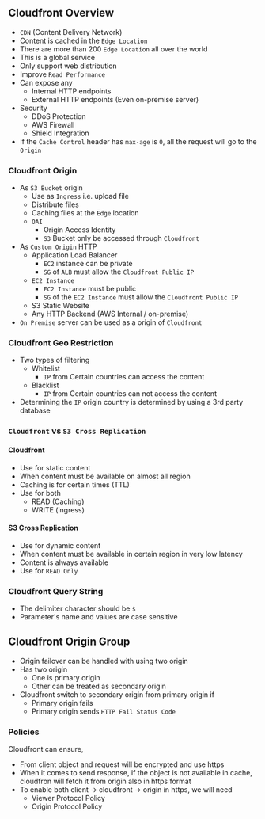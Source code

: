 ## Cloudfront Overview

- `CDN` (Content Delivery Network)
- Content is cached in the `Edge Location`
- There are more than 200 `Edge Location` all over the world
- This is a global service
- Only support web distribution
- Improve `Read Performance`
- Can expose any
  - Internal HTTP endpoints
  - External HTTP endpoints (Even on-premise server)
- Security
  - DDoS Protection
  - AWS Firewall
  - Shield Integration
- If the `Cache Control` header has `max-age` is `0`, all the request will go to the `Origin`

### Cloudfront Origin

- As `S3 Bucket` origin
  - Use as `Ingress` i.e. upload file
  - Distribute files
  - Caching files at the `Edge` location
  - `OAI`
    - Origin Access Identity
    - `S3` Bucket only be accessed through `Cloudfront`
- As `Custom Origin` HTTP
  - Application Load Balancer
    - `EC2` instance can be private
    - `SG` of `ALB` must allow the `Cloudfront Public IP`
  - `EC2 Instance`
    - `EC2 Instance` must be public
    - `SG` of the `EC2 Instance` must allow the `Cloudfront Public IP`
  - S3 Static Website
  - Any HTTP Backend (AWS Internal / on-premise)
- `On Premise` server can be used as a origin of `Cloudfront`

### Cloudfront Geo Restriction

- Two types of filtering
  - Whitelist
    - `IP` from Certain countries can access the content
  - Blacklist
    - `IP` from Certain countries can not access the content
- Determining the `IP` origin country is determined by using a 3rd party database

### `Cloudfront` vs `S3 Cross Replication`

#### Cloudfront

- Use for static content
- When content must be available on almost all region
- Caching is for certain times (TTL)
- Use for both
  - READ (Caching)
  - WRITE (ingress)

#### S3 Cross Replication

- Use for dynamic content
- When content must be available in certain region in very low latency
- Content is always available
- Use for `READ Only`

### Cloudfront Query String

- The delimiter character should be `$`
- Parameter's name and values are case sensitive

## Cloudfront Origin Group

- Origin failover can be handled with using two origin
- Has two origin
  - One is primary origin
  - Other can be treated as secondary origin
- Cloudfront switch to secondary origin from primary origin if
  - Primary origin fails
  - Primary origin sends `HTTP Fail Status Code`

### Policies

Cloudfront can ensure,

- From client object and request will be encrypted and use https
- When it comes to send response, if the object is not available in cache, cloudfron will fetch it from origin also in https format
- To enable both client -> cloudfront -> origin in https, we will need
  - Viewer Protocol Policy
  - Origin Protocol Policy

